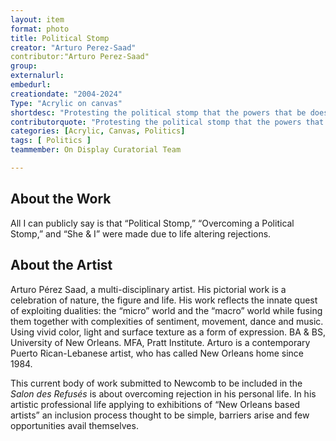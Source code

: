 ```yaml
---
layout: item
format: photo
title: Political Stomp
creator: "Arturo Perez-Saad"
contributor:"Arturo Perez-Saad" 
group: 
externalurl: 
embedurl: 
creationdate: "2004-2024"
Type: "Acrylic on canvas"
shortdesc: "Protesting the political stomp that the powers that be does to silence dissent."
contributorquote: "Protesting the political stomp that the powers that be does to silence dissent."
categories: [Acrylic, Canvas, Politics]
tags: [ Politics ]
teammember: On Display Curatorial Team

---
```


## About the Work

All I can publicly say is that “Political Stomp,” “Overcoming a Political Stomp,” and “She & I” were made due to life altering rejections.

## About the Artist

Arturo Pérez Saad, a multi-disciplinary artist. His pictorial work is a celebration of nature, the figure and life. His work reflects the innate quest of exploiting dualities: the “micro” world and the “macro” world while fusing them together with complexities of sentiment, movement, dance and music. Using vivid color, light and surface texture as a form of expression.  BA & BS, University of New Orleans. MFA, Pratt Institute. Arturo is a contemporary Puerto Rican-Lebanese artist, who has called New Orleans home since 1984.  

This current body of work submitted to Newcomb to be included in the _Salon des Refusés_ is about overcoming rejection in his personal life. In his artistic professional life applying to exhibitions of “New Orleans based artists” an inclusion process thought to be simple, barriers arise and few opportunities avail themselves.
